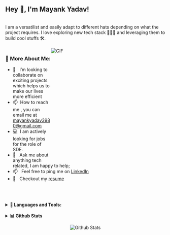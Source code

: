 
## Hey 👋, I'm Mayank Yadav!


<br/>
I am a versatilist and easily adapt to different hats depending on what the project requires. I love exploring new tech stack 👨🏻‍💻 and leveraging them to build cool stuffs 🛠️. 
<br/>
<br/>

<img align="right" alt="GIF" src="https://raw.githubusercontent.com/rahul-jha98/rahul-jha98/main/techstack.gif" width="360px" height="350px"/>

### 🧐 More About Me:

- 🤝 &nbsp;  I’m looking to collaborate on exciting projects which helps us to make our lives more efficient
- 📫 &nbsp;How to reach me , you can email me at mayankyadav3980@gmail.com
- 💻 &nbsp;I am actively looking for jobs for the role of SDE.
- 💬 &nbsp; Ask me about anything tech related, I am happy to help;
- 📫 &nbsp; Feel free to ping me on [LinkedIn](https://www.linkedin.com/in/mayank-yadav-93661416b/)
- 📝 &nbsp; Checkout my [resume](https://drive.google.com/file/d/1Wk_JW5jY2NKXY2JcZgkn1mr4HfIVDEhh/view?usp=sharing)
<br>

<br>
<br>
<details>
<summary><b>🔨 Languages and Tools:</b></summary>
 
<p align="center">
<img src="https://raw.githubusercontent.com/8bithemant/8bithemant/master/svg/dev/languages/html.svg" alt="html" style="vertical-align:top; margin:4px">
<img src="https://raw.githubusercontent.com/8bithemant/8bithemant/master/svg/dev/languages/js.svg" alt="js" style="vertical-align:top; margin:4px">
<img src="https://raw.githubusercontent.com/8bithemant/8bithemant/master/svg/dev/frameworks/react.svg" alt="react" style="vertical-align:top; margin:4px">
<img src="https://raw.githubusercontent.com/8bithemant/8bithemant/master/svg/dev/services/npm.svg" alt="npm" style="vertical-align:top; margin:4px">
<img src="https://raw.githubusercontent.com/8bithemant/8bithemant/master/svg/dev/tools/visualstudio_code.svg" alt="vscode" style="vertical-align:top; margin:4px">
</p>
 
<p align="left">
<img src="https://raw.githubusercontent.com/rahul-jha98/github_readme_icons/main/language_and_tools/square/java/java.svg" style="vertical-align:top; margin:4px">
<img  src="https://raw.githubusercontent.com/rahul-jha98/github_readme_icons/main/language_and_tools/square/firebase/firebase.svg" style="vertical-align:top; margin:4px"/>
<img src="https://raw.githubusercontent.com/rahul-jha98/github_readme_icons/main/language_and_tools/square/node/node.svg" style="vertical-align:top; margin:4px">
<img src="https://raw.githubusercontent.com/rahul-jha98/github_readme_icons/main/language_and_tools/square/git-scm/git-scm.svg" style="vertical-align:top; margin:4px"/></p>

</details>
<br>


<!-- ### 📊 Github Stats -->
<details>
<summary><b> 📊 Github Stats</b></summary>
<div align="">
 
<!-- [![Mayank's GitHub stats](https://github-readme-stats.vercel.app/api?username=Mayankyadav3980&count_private=true&show_icons=true&theme=radical)](https://github.com/Mayankyadav3980) -->>
 
[![Top Langs](https://github-readme-stats.vercel.app/api/top-langs/?username=Mayankyadav3980&layout=compact)](https://github.com/anuraghazra/github-readme-stats)

<!-- [![trophy](https://github-profile-trophy.vercel.app/?username=Mayankyadav3980&theme=onedark&row=1&column=7)](https://github.com/ryo-ma/github-profile-trophy) -->

![](https://github-readme-streak-stats.herokuapp.com/?user=Mayankyadav3980&theme=dark)
 </div>
 </details>

<!-- <br> -->
<!-- <p align="center">💙 If you like my projects, Give them ⭐ and Share it with friends!</p>
</p> -->
<!-- <h1 align='center'>⚡️<i></i>⚡️</h1> -->

<p align="center">
        <img src="https://raw.githubusercontent.com/bornmay/bornmay/Update/svg/Bottom.svg" alt="Github Stats" />
</p>
